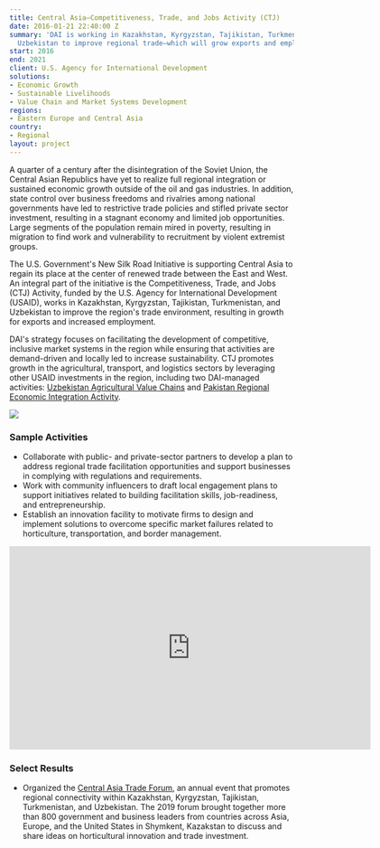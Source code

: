 ```yaml
---
title: Central Asia—Competitiveness, Trade, and Jobs Activity (CTJ)
date: 2016-01-21 22:40:00 Z
summary: 'DAI is working in Kazakhstan, Kyrgyzstan, Tajikistan, Turkmenistan, and
  Uzbekistan to improve regional trade—which will grow exports and employment. '
start: 2016
end: 2021
client: U.S. Agency for International Development
solutions:
- Economic Growth
- Sustainable Livelihoods
- Value Chain and Market Systems Development
regions:
- Eastern Europe and Central Asia
country:
- Regional
layout: project
---
```


A quarter of a century after the disintegration of the Soviet Union, the Central Asian Republics have yet to realize full regional integration or sustained economic growth outside of the oil and gas industries. In addition, state control over business freedoms and rivalries among national governments have led to restrictive trade policies and stifled private sector investment, resulting in a stagnant economy and limited job opportunities. Large segments of the population remain mired in poverty, resulting in migration to find work and vulnerability to recruitment by violent extremist groups.

The U.S. Government's New Silk Road Initiative is supporting Central Asia to regain its place at the center of renewed trade between the East and West. An integral part of the initiative is the Competitiveness, Trade, and Jobs (CTJ) Activity, funded by the U.S. Agency for International Development (USAID), works in Kazakhstan, Kyrgyzstan, Tajikistan, Turkmenistan, and Uzbekistan to improve the region's trade environment, resulting in growth for exports and increased employment.

DAI's strategy focuses on facilitating the development of competitive, inclusive market systems in the region while ensuring that activities are demand-driven and locally led to increase sustainability. CTJ promotes growth in the agricultural, transport, and logistics sectors by leveraging other USAID investments in the region, including two DAI-managed activities: [Uzbekistan Agricultural Value Chains][1] and [Pakistan Regional Economic Integration Activity][2].

![][3]

### Sample Activities

* Collaborate with public- and private-sector partners to develop a plan to address regional trade facilitation opportunities and support businesses in complying with regulations and requirements.
* Work with community influencers to draft local engagement plans to support initiatives related to building facilitation skills, job-readiness, and entrepreneurship.
* Establish an innovation facility to motivate firms to design and implement solutions to overcome specific market failures related to horticulture, transportation, and border management.

<iframe src="https://player.vimeo.com/video/282358195" width="640" height="360" frameborder="0" allowfullscreen></iframe>

### Select Results

* Organized the [Central Asia Trade Forum](https://www.facebook.com/watch/?v=1291034371097076), an annual event that promotes regional connectivity within Kazakhstan, Kyrgyzstan, Tajikistan, Turkmenistan, and Uzbekistan. The 2019 forum brought together more than 800 government and business leaders from countries across Asia, Europe, and the United States in Shymkent, Kazakstan to discuss and share ideas on horticultural innovation and trade investment.

[1]: /our-work/projects/uzbekistan-usaid-agricultural-value-chain-activity-uzbekistan-uzbekistan-avc
[2]: /our-work/projects/pakistan-regional-economic-integration-activity-preia
[3]: https://assetify-dai.com/projects/CTJ_Project_page_image.jpg